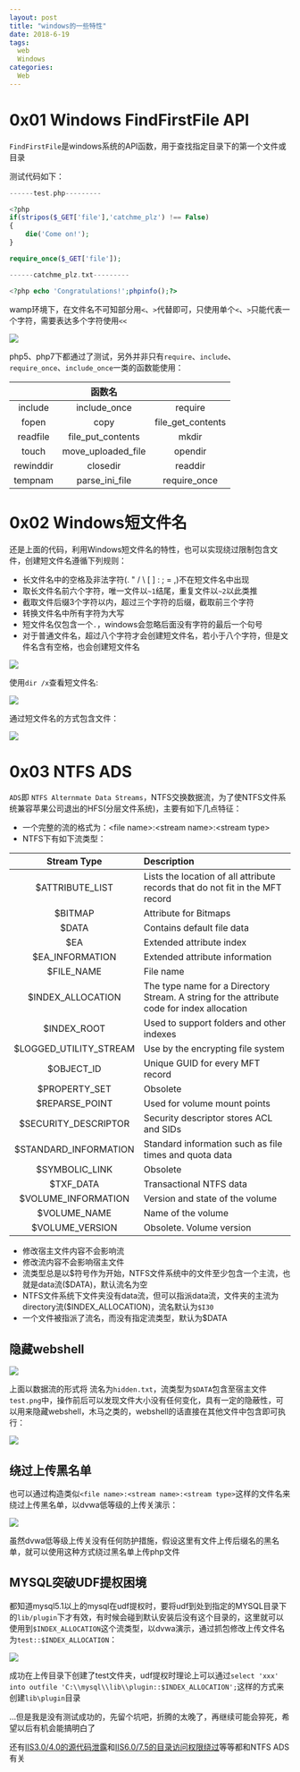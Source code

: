 ```yaml
---
layout: post
title: "windows的一些特性"
date: 2018-6-19
tags:
  web
  Windows
categories:
  Web
---
```


# 0x01 Windows FindFirstFile API

``FindFirstFile``是windows系统的API函数，用于查找指定目录下的第一个文件或目录

测试代码如下：

```php
------test.php---------

<?php
if(stripos($_GET['file'],'catchme_plz') !== False)
{
	die('Come on!');
}

require_once($_GET['file']);

------catchme_plz.txt---------

<?php echo 'Congratulations!';phpinfo();?>
```

wamp环境下，在文件名不可知部分用``<``、``>``代替即可，只使用单个``<``、``>``只能代表一个字符，需要表达多个字符使用``<<``

![](https://c1h3ng.github.io/assets/images/findfirstfile.png)

php5、php7下都通过了测试，另外并非只有``require``、``include``、``require_once``、``include_once``一类的函数能使用：

| | 函数名 | |
| :---: | :---: | :---: |
| include | include_once | require |
| fopen | copy | file_get_contents |
| readfile | file_put_contents | mkdir |
| touch | move_uploaded_file | opendir |
| rewinddir | closedir |  readdir |
|   tempnam  | parse_ini_file  | require_once  |

# 0x02 Windows短文件名

还是上面的代码，利用Windows短文件名的特性，也可以实现绕过限制包含文件，创建短文件名遵循下列规则：

* 长文件名中的空格及非法字符(\. \" \/ \\ [ ] \: \; = ,)不在短文件名中出现
* 取长文件名前六个字符，唯一文件以``~1``结尾，重复文件以``~2``以此类推
* 截取文件后缀3个字符以内，超过三个字符的后缀，截取前三个字符
* 转换文件名中所有字符为大写
* 短文件名仅包含一个``.``，windows会忽略后面没有字符的最后一个句号
* 对于普通文件名，超过八个字符才会创建短文件名，若小于八个字符，但是文件名含有空格，也会创建短文件名

![](https://c1h3ng.github.io/assets/images/8dot3.png)

使用``dir /x``查看短文件名:

![](https://c1h3ng.github.io/assets/images/dirx.png)

通过短文件名的方式包含文件：

![](https://c1h3ng.github.io/assets/images/lfi-8dot3.png)

# 0x03 NTFS ADS

``ADS``即 ``NTFS Alternmate Data Streams``，NTFS交换数据流，为了使NTFS文件系统兼容苹果公司退出的HFS(分层文件系统)，主要有如下几点特征：

* 一个完整的流的格式为：\<file name\>\:\<stream name\>\:\<stream type\>
* NTFS下有如下流类型：

|Stream Type | Description |
| :---: | :--- |
| $ATTRIBUTE_LIST | Lists  the  location  of  all  attribute  records  that  do  not  fit  in  the MFT record |
| $BITMAP | Attribute for Bitmaps |
| $DATA | Contains default file data |
| $EA | Extended attribute index |
| $EA_INFORMATION | Extended attribute information |
| $FILE_NAME | File name |
| $INDEX_ALLOCATION | The type name for a Directory Stream. A string for the attribute code for index allocation |
| $INDEX_ROOT | Used to support folders and other indexes |
| $LOGGED_UTILITY_STREAM | Use by the encrypting file system |
| $OBJECT_ID | Unique GUID for every MFT record |
| $PROPERTY_SET | Obsolete |
| $REPARSE_POINT | Used for volume mount points |
| $SECURITY_DESCRIPTOR | Security descriptor stores ACL and SIDs|
| $STANDARD_INFORMATION | Standard information such as file times and quota data |
| $SYMBOLIC_LINK | Obsolete |
| $TXF_DATA | Transactional NTFS data |
| $VOLUME_INFORMATION | Version and state of the volume |
| $VOLUME_NAME | Name of the volume |
| $VOLUME_VERSION | Obsolete. Volume version |


* 修改宿主文件内容不会影响流
* 修改流内容不会影响宿主文件
* 流类型总是以\$符号作为开始，NTFS文件系统中的文件至少包含一个主流，也就是data流(\$DATA)，默认流名为空
* NTFS文件系统下文件夹没有data流，但可以指派data流，文件夹的主流为directory流(\$INDEX_ALLOCATION)，流名默认为``$I30``
* 一个文件被指派了流名，而没有指定流类型，默认为\$DATA

## 隐藏webshell
![](https://c1h3ng.github.io/assets/images/hiddentext.png)

上面以数据流的形式将 流名为``hidden.txt``，流类型为``$DATA``包含至宿主文件``test.png``中，操作前后可以发现文件大小没有任何变化，具有一定的隐蔽性，可以用来隐藏webshell，木马之类的，webshell的话直接在其他文件中包含即可执行：

![](https://c1h3ng.github.io/assets/images/adswebshell.png)

## 绕过上传黑名单
也可以通过构造类似``<file name>:<stream name>:<stream type>``这样的文件名来绕过上传黑名单，以dvwa低等级的上传关演示：

![](https://c1h3ng.github.io/assets/images/adsbypassdvwa.png)

虽然dvwa低等级上传关没有任何防护措施，假设这里有文件上传后缀名的黑名单，就可以使用这种方式绕过黑名单上传php文件

## MYSQL突破UDF提权困境

都知道mysql5.1以上的mysql在udf提权时，要将udf到处到指定的MYSQL目录下的``lib/plugin``下才有效，有时候会碰到默认安装后没有这个目录的，这里就可以使用到``$INDEX_ALLOCATION``这个流类型，以dvwa演示，通过抓包修改上传文件名为``test::$INDEX_ALLOCATION``：

![](https://c1h3ng.github.io/assets/images/index_allocation.png)

成功在上传目录下创建了test文件夹，udf提权时理论上可以通过``select 'xxx' into outfile 'C:\\mysql\\lib\\plugin::$INDEX_ALLOCATION';``这样的方式来创建``lib\plugin``目录

...但是我是没有测试成功的，先留个坑吧，折腾的太晚了，再继续可能会猝死，希望以后有机会能搞明白了

还有[IIS3.0/4.0的源代码泄露](http://www.nsfocus.net/index.php?act=sec_bug&do=view&bug_id=3442)和[IIS6.0/7.5的目录访问权限绕过](https://www.exploit-db.com/exploits/19033/)等等都和NTFS ADS有关
